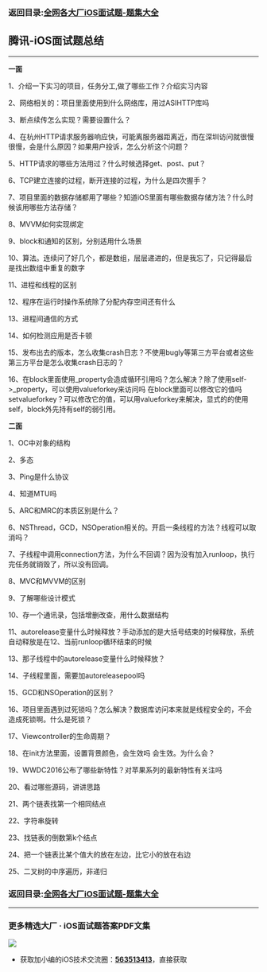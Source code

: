 ### 返回目录:[全网各大厂iOS面试题-题集大全](https://github.com/LGBamboo/iOS-Advanced)

## 腾讯-iOS面试题总结

***

**一面**

1、介绍一下实习的项目，任务分工,做了哪些工作？介绍实习内容

2、网络相关的：项目里面使用到什么网络库，用过ASIHTTP库吗

3、断点续传怎么实现？需要设置什么？

4、在杭州HTTP请求服务器响应快，可能离服务器距离近，而在深圳访问就很慢很慢，会是什么原因？如果用户投诉，怎么分析这个问题？

5、HTTP请求的哪些方法用过？什么时候选择get、post、put？

6、TCP建立连接的过程，断开连接的过程，为什么是四次握手？

7、项目里面的数据存储都用了哪些？知道iOS里面有哪些数据存储方法？什么时候该用哪些方法存储？

8、MVVM如何实现绑定

9、block和通知的区别，分别适用什么场景

10、算法。连续问了好几个，都是数组，层层递进的，但是我忘了，只记得最后是找出数组中重复的数字

11、进程和线程的区别

12、程序在运行时操作系统除了分配内存空间还有什么

13、进程间通信的方式

14、如何检测应用是否卡顿

15、发布出去的版本，怎么收集crash日志？不使用bugly等第三方平台或者这些第三方平台是怎么收集crash日志的？

16、在block里面使用_property会造成循环引用吗？怎么解决？除了使用self->_property，可以使用valueforkey来访问吗  在block里面可以修改它的值吗setvalueforkey？可以修改它的值，可以用valueforkey来解决，显式的的使用self，block外先持有self的弱引用。

**二面**

1、OC中对象的结构

2、多态

3、Ping是什么协议

4、知道MTU吗

5、ARC和MRC的本质区别是什么？

6、NSThread，GCD，NSOperation相关的。开启一条线程的方法？线程可以取消吗？

7、子线程中调用connection方法，为什么不回调？因为没有加入runloop，执行完任务就销毁了，所以没有回调。

8、MVC和MVVM的区别

9、了解哪些设计模式

10、存一个通讯录，包括增删改查，用什么数据结构

11、autorelease变量什么时候释放？手动添加的是大括号结束的时候释放，系统自动释放是在12、当前runloop循环结束的时候

13、那子线程中的autorelease变量什么时候释放？

14、子线程里面，需要加autoreleasepool吗

15、GCD和NSOperation的区别？

16、项目里面遇到过死锁吗？怎么解决？数据库访问本来就是线程安全的，不会造成死锁啊。什么是死锁？

17、Viewcontroller的生命周期？

18、在init方法里面，设置背景颜色，会生效吗 会生效。为什么会？

19、WWDC2016公布了哪些新特性？对苹果系列的最新特性有关注吗

20、看过哪些源码，讲讲思路

21、两个链表找第一个相同结点

22、字符串旋转

23、找链表的倒数第k个结点

24、把一个链表比某个值大的放在左边，比它小的放在右边

25、二叉树的中序遍历，非递归

### 返回目录:[全网各大厂iOS面试题-题集大全](https://github.com/LGBamboo/iOS-Advanced)

***
### 更多精选大厂 · iOS面试题答案PDF文集

![](https://upload-images.jianshu.io/upload_images/17495317-e01b6f4e054727b7.png?imageMogr2/auto-orient/strip%7CimageView2/2/w/1240)
* 获取加小编的iOS技术交流圈：**[563513413](https://jq.qq.com/?_wv=1027&k=GynQasZN)**，直接获取
